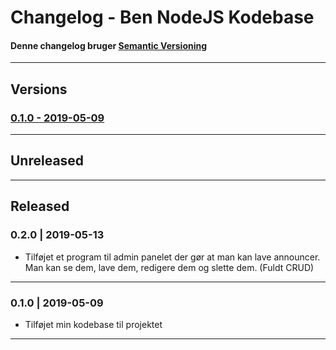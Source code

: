 # Changelog - Ben NodeJS Kodebase
#### Denne changelog bruger [Semantic Versioning](https://semver.org/spec/v2.0.0.html)

---

## Versions



### [0.1.0 - 2019-05-09](###-0.1.0-|-2019-05-09)

---

## Unreleased

---

## Released

### 0.2.0 | 2019-05-13

* Tilføjet et program til admin panelet der gør at man kan lave announcer. Man kan se dem, lave dem, redigere dem og slette dem. (Fuldt CRUD)

---

### 0.1.0 | 2019-05-09

* Tilføjet min kodebase til projektet

---

